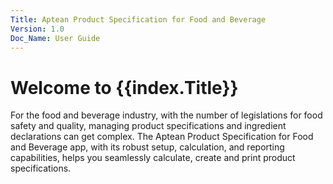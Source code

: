 ```yaml
---
Title: Aptean Product Specification for Food and Beverage
Version: 1.0
Doc_Name: User Guide
---
```


# Welcome to {{index.Title}}

For the food and beverage industry, with the number of legislations for food safety and quality, managing product specifications and ingredient declarations can get complex.
The Aptean Product Specification for Food and Beverage app, with its robust setup, calculation, and reporting capabilities, helps you seamlessly calculate, create and print product specifications.

